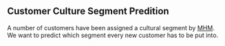 ## Customer Culture Segment Predition
A number of customers have been assigned a cultural segment by [MHM](http://mhminsight.com/articles/culture-segments-1179). We want to predict which segment every new customer has to be put into.
